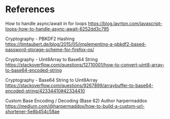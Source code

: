 # References

How to handle async/await in for loops
https://blog.lavrton.com/javascript-loops-how-to-handle-async-await-6252dd3c795

Cryptography - PBKDF2 Hashing
https://timtaubert.de/blog/2015/05/implementing-a-pbkdf2-based-password-storage-scheme-for-firefox-os/

Cryptography - Uint8Array to Base64 String
https://stackoverflow.com/questions/12710001/how-to-convert-uint8-array-to-base64-encoded-string

Cryptography - Base64 String to Uint8Array
https://stackoverflow.com/questions/9267899/arraybuffer-to-base64-encoded-string/42334410#42334410

Custom Base Encoding / Decoding (Base 62)
Author harpermaddox
https://medium.com/@harpermaddox/how-to-build-a-custom-url-shortener-5e8b454c58ae
